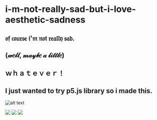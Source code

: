 # i-m-not-really-sad-but-i-love-aesthetic-sadness

## 𝔬𝔣 𝔠𝔬𝔲𝔯𝔰𝔢 𝔦'𝔪 𝔫𝔬𝔱 𝔯𝔢𝔞𝔩𝔩𝔶 𝔰𝔞𝔡.
##  (𝓌𝑒𝓁𝓁, 𝓂𝒶𝓎𝒷𝑒 𝒶 𝓁𝒾𝓉𝓉𝓁𝑒)
## ｗｈａｔｅｖｅｒ！
## I just wanted to try p5.js library so i made this.


![alt text](https://i.pinimg.com/564x/60/64/5f/60645f59f8eb89758ab6d139aef3831c.jpg)

![](https://66.media.tumblr.com/abc8572dfc35361cbd0681a025c94611/tumblr_pfgp6w12GF1x6a7yto1_500.gif) 
![](
https://i.pinimg.com/originals/da/32/24/da32240674930d3b959869228e72f06f.gif) 
![](
https://i.pinimg.com/originals/9e/0c/95/9e0c95ebc4b0f68a680e06687ddf3c7e.gif) 
